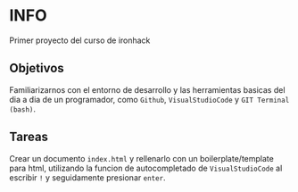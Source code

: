 # INFO

Primer proyecto del curso de ironhack

## Objetivos

Familiarizarnos con el entorno de desarrollo y las herramientas basicas del dia a dia de un programador, como `Github`, `VisualStudioCode` y `GIT Terminal (bash)`.

## Tareas

Crear un documento `index.html` y rellenarlo con un boilerplate/template para html, utilizando la funcion de autocompletado de `VisualStudioCode` al escribir `!` y seguidamente presionar `enter`.